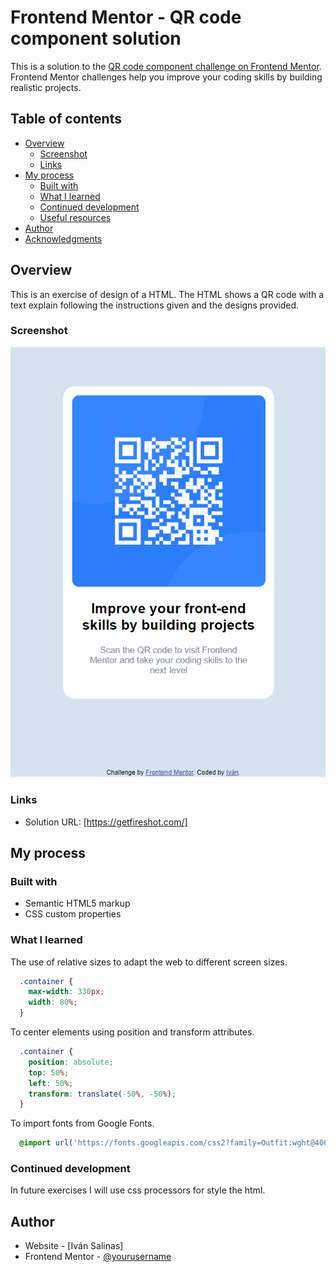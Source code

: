# Frontend Mentor - QR code component solution

This is a solution to the [QR code component challenge on Frontend Mentor](https://www.frontendmentor.io/challenges/qr-code-component-iux_sIO_H). Frontend Mentor challenges help you improve your coding skills by building realistic projects. 

## Table of contents

- [Overview](#overview)
  - [Screenshot](#screenshot)
  - [Links](#links)
- [My process](#my-process)
  - [Built with](#built-with)
  - [What I learned](#what-i-learned)
  - [Continued development](#continued-development)
  - [Useful resources](#useful-resources)
- [Author](#author)
- [Acknowledgments](#acknowledgments)

## Overview

This is an exercise of design of a HTML.
The HTML shows a QR code with a text explain following the instructions given and the designs provided.

### Screenshot

![](./screenshot.png)

### Links

- Solution URL: [https://getfireshot.com/]

## My process

### Built with

- Semantic HTML5 markup
- CSS custom properties

### What I learned

The use of relative sizes to adapt the web to different screen sizes.
```css
  .container {
    max-width: 330px;
    width: 80%;
  }
```
To center elements using position and transform attributes.
```css
  .container {
    position: absolute;
    top: 50%;
    left: 50%;
    transform: translate(-50%, -50%);
  }
```
To import fonts from Google Fonts.
```css
  @import url('https://fonts.googleapis.com/css2?family=Outfit:wght@400;700&family=Ubuntu:wght 290;400;500;700&display=swap');

```

### Continued development

In future exercises I will use css processors for style the html.

## Author

- Website - [Iván Salinas]
- Frontend Mentor - [@yourusername](https://www.frontendmentor.io/profile/ivansgarcia)
